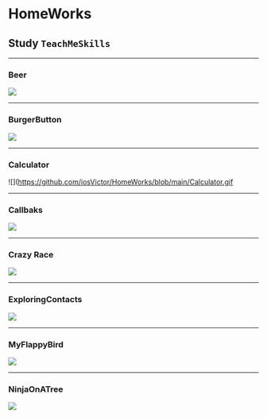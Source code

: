# HomeWorks
## Study `TeachMeSkills`
__________________________________
### Beer
![](https://github.com/iosVictor/HomeWorks/blob/main/Beer.gif)
__________________________________
### BurgerButton
![](https://github.com/iosVictor/HomeWorks/blob/main/BurgerButton.gif)
__________________________________
### Calculator
![](https://github.com/iosVictor/HomeWorks/blob/main/Calculator.gif
__________________________________
### Callbaks
![](https://github.com/iosVictor/HomeWorks/blob/main/Callbaks.gif)
__________________________________
### Crazy Race
![](https://github.com/iosVictor/HomeWorks/blob/main/Crazy%20Race.gif)
__________________________________
### ExploringContacts
![](https://github.com/iosVictor/HomeWorks/blob/main/ExploringContacts.gif)
__________________________________
### MyFlappyBird
![](https://github.com/iosVictor/HomeWorks/blob/main/MyFlappyBird.gif)
__________________________________
### NinjaOnATree
![](https://github.com/iosVictor/HomeWorks/blob/main/NinjaOnATree.gif)
